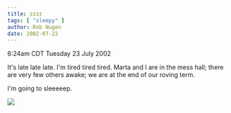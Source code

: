 ```yaml
---
title: zzzz
tags: [ "sleepy" ]
author: Rob Nugen
date: 2002-07-22
---
```


<p class=date>6:24am CDT Tuesday 23 July 2002</p>

<p>It's late late late.  I'm tired tired tired.  Marta and I are in
the mess hall; there are very few others awake; we are at the end of
our roving term.</p>

<p>I'm going to sleeeeep.</p>

<p><img src="/images/rob/wL-ROB.gif"/></p>
